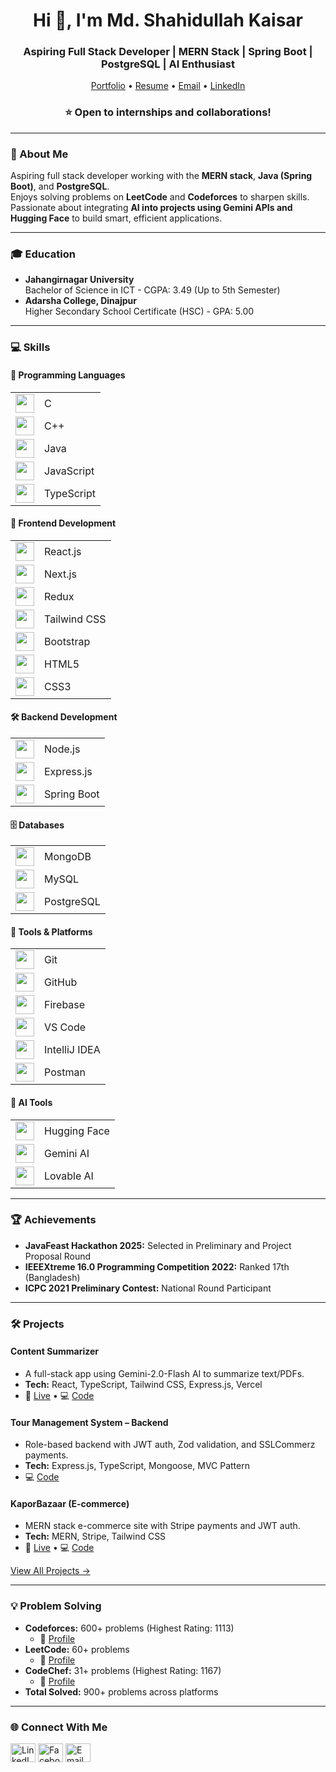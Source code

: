 <h1 align="center">Hi 👋, I'm Md. Shahidullah Kaisar</h1>
<h3 align="center">Aspiring Full Stack Developer | MERN Stack | Spring Boot | PostgreSQL | AI Enthusiast</h3>

<p align="center">
  <a href="https://shahidullah-kaisar.netlify.app/" target="_blank">Portfolio</a> •
  <a href="https://drive.google.com/file/d/11b-Xb_aNlHu85DaMK5eNzfcwW9dxRoQk/view?usp=drive_link" target="_blank">Resume</a> •
  <a href="mailto:shkaisar2002@gmail.com">Email</a> •
  <a href="https://www.linkedin.com/in/shkaisar/" target="_blank">LinkedIn</a>
</p>

<h3 align="center">⭐ Open to internships and collaborations!</h3>

---

### 🚀 About Me  
Aspiring full stack developer working with the **MERN stack**, **Java (Spring Boot)**, and **PostgreSQL**.  
Enjoys solving problems on **LeetCode** and **Codeforces** to sharpen skills.  
Passionate about integrating **AI into projects using Gemini APIs and Hugging Face** to build smart, efficient applications.


---

### 🎓 Education  
- **Jahangirnagar University**  
  Bachelor of Science in ICT - CGPA: 3.49 (Up to 5th Semester)  
- **Adarsha College, Dinajpur**  
  Higher Secondary School Certificate (HSC) - GPA: 5.00  

---

### 💻 Skills

#### 🚀 Programming Languages
| | |
|------|------|
| <img src="https://cdn.jsdelivr.net/gh/devicons/devicon/icons/c/c-original.svg" width="30"/> | C |
| <img src="https://cdn.jsdelivr.net/gh/devicons/devicon/icons/cplusplus/cplusplus-original.svg" width="30"/> | C++ |
| <img src="https://cdn.jsdelivr.net/gh/devicons/devicon/icons/java/java-original.svg" width="30"/> | Java |
| <img src="https://cdn.jsdelivr.net/gh/devicons/devicon/icons/javascript/javascript-original.svg" width="30"/> | JavaScript |
| <img src="https://cdn.jsdelivr.net/gh/devicons/devicon/icons/typescript/typescript-original.svg" width="30"/> | TypeScript |

#### 🎨 Frontend Development
| | |
|------|------|
| <img src="https://cdn.jsdelivr.net/gh/devicons/devicon/icons/react/react-original.svg" width="30"/> | React.js |
| <img src="https://cdn.jsdelivr.net/gh/devicons/devicon/icons/nextjs/nextjs-original-wordmark.svg" width="30" style="background:white"/> | Next.js |
| <img src="https://cdn.jsdelivr.net/gh/devicons/devicon/icons/redux/redux-original.svg" width="30"/> | Redux |
| <img src="https://www.vectorlogo.zone/logos/tailwindcss/tailwindcss-icon.svg" width="30"/> | Tailwind CSS |
| <img src="https://cdn.jsdelivr.net/gh/devicons/devicon/icons/bootstrap/bootstrap-original.svg" width="30"/> | Bootstrap |
| <img src="https://cdn.jsdelivr.net/gh/devicons/devicon/icons/html5/html5-original.svg" width="30"/> | HTML5 |
| <img src="https://cdn.jsdelivr.net/gh/devicons/devicon/icons/css3/css3-original.svg" width="30"/> | CSS3 |

#### 🛠️ Backend Development
| | |
|------|------|
| <img src="https://cdn.jsdelivr.net/gh/devicons/devicon/icons/nodejs/nodejs-original.svg" width="30"/> | Node.js |
| <img src="https://cdn.jsdelivr.net/gh/devicons/devicon/icons/express/express-original.svg" width="30" style="background:white"/> | Express.js |
| <img src="https://www.vectorlogo.zone/logos/springio/springio-icon.svg" width="30"/> | Spring Boot |

#### 🗄️ Databases
| | |
|------|------|
| <img src="https://cdn.jsdelivr.net/gh/devicons/devicon/icons/mongodb/mongodb-original.svg" width="30"/> | MongoDB |
| <img src="https://cdn.jsdelivr.net/gh/devicons/devicon/icons/mysql/mysql-original.svg" width="30"/> | MySQL |
| <img src="https://cdn.jsdelivr.net/gh/devicons/devicon/icons/postgresql/postgresql-original.svg" width="30"/> | PostgreSQL |

#### 🧰 Tools & Platforms
| | |
|------|------|
| <img src="https://cdn.jsdelivr.net/gh/devicons/devicon/icons/git/git-original.svg" width="30"/> | Git |
| <img src="https://cdn.jsdelivr.net/gh/devicons/devicon/icons/github/github-original.svg" width="30"/> | GitHub |
| <img src="https://www.vectorlogo.zone/logos/firebase/firebase-icon.svg" width="30"/> | Firebase |
| <img src="https://cdn.jsdelivr.net/gh/devicons/devicon/icons/vscode/vscode-original.svg" width="30"/> | VS Code |
| <img src="https://resources.jetbrains.com/storage/products/company/brand/logos/IntelliJ_IDEA_icon.png" width="30"/> | IntelliJ IDEA |
| <img src="https://www.vectorlogo.zone/logos/getpostman/getpostman-icon.svg" width="30"/> | Postman |

#### 🧠 AI Tools
| | |
|------|------|
| <img src="https://huggingface.co/front/assets/huggingface_logo-noborder.svg" width="30"/> | Hugging Face |
| <img src="https://upload.wikimedia.org/wikipedia/commons/thumb/f/f0/Google_Gemini_logo.svg/512px-Google_Gemini_logo.svg.png" width="30"/> | Gemini AI |
| <img src="https://lovable.app/favicon.ico" width="30"/> | Lovable AI |

---

### 🏆 Achievements  
- **JavaFeast Hackathon 2025:** Selected in Preliminary and Project Proposal Round  
- **IEEEXtreme 16.0 Programming Competition 2022:** Ranked 17th (Bangladesh)  
- **ICPC 2021 Preliminary Contest:** National Round Participant  

---

### 🛠️ Projects  
#### **Content Summarizer**  
- A full-stack app using Gemini-2.0-Flash AI to summarize text/PDFs.  
- **Tech:** React, TypeScript, Tailwind CSS, Express.js, Vercel  
- 🔗 [Live](https://content-summarizer-app.vercel.app) • 💻 [Code](https://github.com/shkaisar/content-summarizer)

#### **Tour Management System – Backend**  
- Role-based backend with JWT auth, Zod validation, and SSLCommerz payments.  
- **Tech:** Express.js, TypeScript, Mongoose, MVC Pattern  
- 💻 [Code](https://github.com/shkaisar/tour-management-backend)

#### **KaporBazaar (E-commerce)**  
- MERN stack e-commerce site with Stripe payments and JWT auth.  
- **Tech:** MERN, Stripe, Tailwind CSS  
- 🔗 [Live](https://kaporbazaar-client.vercel.app) • 💻 [Code](https://github.com/shkaisar/kaporbazaar)

[View All Projects →](https://shahidullah-kaisar.netlify.app/)  

---

### 💡 Problem Solving  
- **Codeforces:** 600+ problems (Highest Rating: 1113)  
  - 🔗 [Profile](https://codeforces.com/profile/Sh_Kaisar)
- **LeetCode:** 60+ problems  
  - 🔗 [Profile](https://leetcode.com/u/Sh_Kaisar/)
- **CodeChef:** 31+ problems (Highest Rating: 1167)  
  - 🔗 [Profile](https://www.codechef.com/users/shkaisar)
- **Total Solved:** 900+ problems across platforms  

---

### 🌐 Connect With Me  
<p align="left">
  <a href="https://www.linkedin.com/in/shkaisar/" target="_blank"><img src="https://raw.githubusercontent.com/rahuldkjain/github-profile-readme-generator/master/src/images/icons/Social/linked-in-alt.svg" alt="LinkedIn" height="30" width="40" /></a>
  <a href="https://www.facebook.com/shahidullah.kaisar.7399/" target="_blank"><img src="https://raw.githubusercontent.com/rahuldkjain/github-profile-readme-generator/master/src/images/icons/Social/facebook.svg" alt="Facebook" height="30" width="40" /></a>
  <a href="mailto:shkaisar2002@gmail.com"><img src="https://www.vectorlogo.zone/logos/gmail/gmail-icon.svg" alt="Email" height="30" width="40" /></a>
</p>
